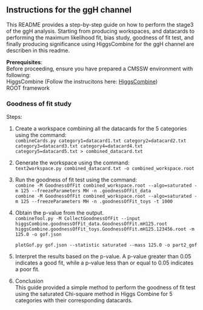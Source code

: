 ## Instructions for the ggH channel

This README provides a step-by-step guide on how to perform the stage3 of the ggH analysis. Starting from producing workspaces, and datacards to performing the maximum likelihood fit, bias study, goodness of fit test, and finally producing significance using HiggsCombine for the ggH channel are describen in this readme.<br/>

**Prerequisites**:<br/>
Before proceeding, ensure you have prepared a CMSSW environment with following:<br/>
HiggsCombine (Follow the instrucitons here: [HiggsCombine](https://cms-analysis.github.io/HiggsAnalysis-CombinedLimit))<br/>
ROOT framework<br/>



### Goodness of fit study

Steps:<br/>

1. Create a workspace combining all the datacards for the 5 categories using the command:<br/>
        `combineCards.py category1=datacard1.txt category2=datacard2.txt category3=datacard3.txt category4=datacard4.txt category5=datacard5.txt > combined_datacard.txt`<br/>

2. Generate the workspace using the command:<br/>
	`text2workspace.py combined_datacard.txt -o combined_workspace.root`<br/>

3. Run the goodness of fit test using the command:<br/>
    	`combine -M GoodnessOfFit combined_workspace.root --algo=saturated -m 125 --freezeParameters MH -n .goodnessOfFit_data`<br/>
    	`combine -M GoodnessOfFit combined_workspace.root --algo=saturated -m 125 --freezeParameters MH -n .goodnessOfFit_toys -t 1000`<br/>

4. Obtain the p-value from the output.<br/>
   	 `combineTool.py -M CollectGoodnessOfFit --input higgsCombine.goodnessOfFit_data.GoodnessOfFit.mH125.root higgsCombine.goodnessOfFit_toys.GoodnessOfFit.mH125.123456.root -m 125.0 -o gof.json`<br/>

	 `plotGof.py gof.json --statistic saturated --mass 125.0 -o part2_gof`<br/>
5. Interpret the results based on the p-value. A p-value greater than 0.05 indicates a good fit, while a p-value less than or equal to 0.05 indicates a poor fit.<br/>

6. Conclusion<br/>
   This guide provided a simple method to perform the goodness of fit test using the saturated Chi-square method in Higgs Combine for 5 categories with their corresponding datacards.<br/>